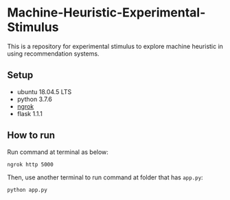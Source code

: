 # Machine-Heuristic-Experimental-Stimulus
This is a repository for experimental stimulus to explore machine heuristic in using recommendation systems.

## Setup
* ubuntu 18.04.5 LTS
* python 3.7.6
* [ngrok](https://ngrok.com/)
* flask 1.1.1

## How to run
Run command at terminal as below:
```
ngrok http 5000
```
Then, use another terminal to run command at folder that has ``app.py``:
```
python app.py
```

